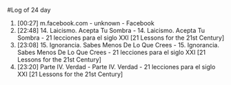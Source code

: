 #Log of 24 day

1. [00:27] m.facebook.com - unknown - Facebook
1. [22:48] 14. Laicismo. Acepta Tu Sombra - 14. Laicismo. Acepta Tu Sombra - 21 lecciones para el siglo XXI [21 Lessons for the 21st Century]
1. [23:08] 15. Ignorancia. Sabes Menos De Lo Que Crees - 15. Ignorancia. Sabes Menos De Lo Que Crees - 21 lecciones para el siglo XXI [21 Lessons for the 21st Century]
1. [23:20] Parte IV. Verdad - Parte IV. Verdad - 21 lecciones para el siglo XXI [21 Lessons for the 21st Century]
